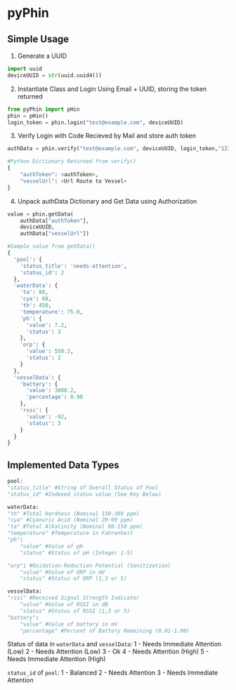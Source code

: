 

# pyPhin

## Simple Usage
1. Generate a UUID
```python
import uuid
deviceUUID = str(uuid.uuid4())
```
2. Instantiate Class and Login Using Email + UUID, storing the token returned
```python
from pyPhin import pHin
phin = pHin()
login_token = phin.login("test@example.com", deviceUUID)
```
3. Verify Login with Code Recieved by Mail and store auth token
```python
authData = phin.verify("test@example.com", deviceUUID, login_token,"123456")
```

```python
#Python Dictionary Returned from verify()
{
	"authToken": <authToken>,
	"vesselUrl": <Url Route to Vessel>
}
```

4. Unpack authData Dictionary and Get Data using Authorization
```python
value = phin.getData(
	authData["authToken"],
	deviceUUID,
	authData["vesselUrl"])
```
```python
#Sample value from getData()
{
  'pool': {
    'status_title': 'needs-attention',
    'status_id': 2
  },
  'waterData': {
    'ta': 80,
    'cya': 60,
    'th': 450,
    'temperature': 75.0,
    'ph': {
      'value': 7.2,
      'status': 3
    },
    'orp': {
      'value': 550.2,
      'status': 2
    }
  },
  'vesselData': {
    'battery': {
      'value': 3000.2,
      'percentage': 0.90
    },
    'rssi': {
      'value': -92,
      'status': 3
    }
  }
}
```


## Implemented Data Types

```python
pool:
"status_title" #String of Overall Status of Pool
"status_id" #Indexed status value (See Key Below)

waterData:
"th" #Total Hardness (Nominal 150-399 ppm)
"cya" #Cyanuric Acid (Nominal 20-99 ppm)
"ta" #Total Alkalinity (Nominal 80-150 ppm)
"temperature" #Temperature in Fahrenheit
"ph":
	"value" #Value of pH
	"status" #Status of pH (Integer 1-5)

"orp": #Oxidation-Reduction Potential (Sanitization)
	"value" #Value of ORP in mV
	"status" #Status of ORP (1,3 or 5)

vesselData:
"rssi" #Received Signal Strength Indicator
	"value" #Value of RSSI in dB
	"status" #Status of RSSI (1,3 or 5)
"battery":
	"value" #Value of battery in mV
	"percentage" #Percent of Battery Remaining (0.01-1.00)
```
Status of data in `waterData` and `vesselData`:
1 - Needs Immediate Attention (Low)
2 - Needs Attention (Low)
3 - Ok
4 - Needs Attention (High)
5 - Needs Immediate Attention (High)

`status_id` of `pool`:
1 - Balanced
2 - Needs Attention
3 - Needs Immediate Attention
